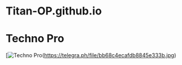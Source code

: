 # Titan-OP.github.io

# Techno Pro 
[![Techno Pro](https://t.me/DARK_DEVIL_OP)(https://telegra.ph/file/bb68c4ecafdb8845e333b.jpg)
